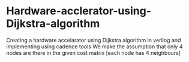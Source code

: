 # Hardware-acclerator-using-Dijkstra-algorithm
Creating a hardware accelarator using Dijkstra algorithm in verilog and implementing using cadence tools 
We make the assumption that only 4 nodes are there in the given cost matrix [each node has 4 neighbours]
